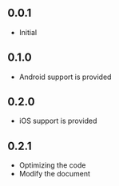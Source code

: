 ## 0.0.1

* Initial

## 0.1.0

* Android support is provided 

## 0.2.0

* iOS support is provided 

## 0.2.1

* Optimizing the code
* Modify the document